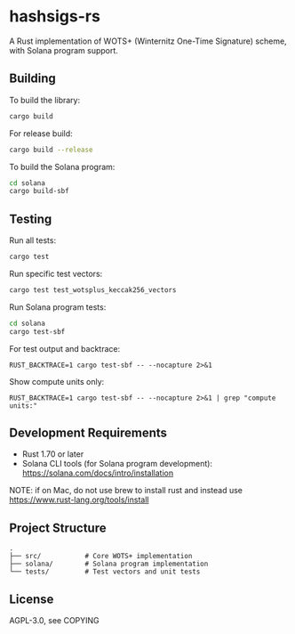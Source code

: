 # hashsigs-rs

A Rust implementation of WOTS+ (Winternitz One-Time Signature) scheme, with Solana program support.

## Building

To build the library:

```bash
cargo build
```

For release build:

```bash
cargo build --release
```

To build the Solana program:

```bash
cd solana
cargo build-sbf
```

## Testing

Run all tests:

```bash
cargo test
```

Run specific test vectors:

```bash
cargo test test_wotsplus_keccak256_vectors
```

Run Solana program tests:

```bash
cd solana
cargo test-sbf
```

For test output and backtrace:

```
RUST_BACKTRACE=1 cargo test-sbf -- --nocapture 2>&1
```

Show compute units only:

```
RUST_BACKTRACE=1 cargo test-sbf -- --nocapture 2>&1 | grep "compute units:"
```

## Development Requirements

- Rust 1.70 or later
- Solana CLI tools (for Solana program development): https://solana.com/docs/intro/installation

NOTE: if on Mac, do not use brew to install rust and instead use https://www.rust-lang.org/tools/install

## Project Structure

```
.
├── src/           # Core WOTS+ implementation
├── solana/        # Solana program implementation
└── tests/         # Test vectors and unit tests
```

## License

AGPL-3.0, see COPYING
